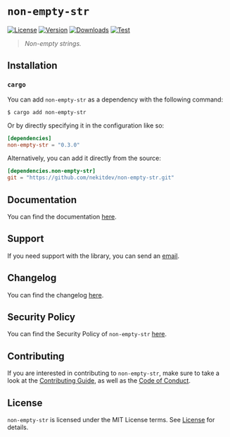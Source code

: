 # `non-empty-str`

[![License][License Badge]][License]
[![Version][Version Badge]][Crate]
[![Downloads][Downloads Badge]][Crate]
[![Test][Test Badge]][Actions]

> *Non-empty strings.*

## Installation

### `cargo`

You can add `non-empty-str` as a dependency with the following command:

```console
$ cargo add non-empty-str
```

Or by directly specifying it in the configuration like so:

```toml
[dependencies]
non-empty-str = "0.3.0"
```

Alternatively, you can add it directly from the source:

```toml
[dependencies.non-empty-str]
git = "https://github.com/nekitdev/non-empty-str.git"
```

## Documentation

You can find the documentation [here][Documentation].

## Support

If you need support with the library, you can send an [email][Email].

## Changelog

You can find the changelog [here][Changelog].

## Security Policy

You can find the Security Policy of `non-empty-str` [here][Security].

## Contributing

If you are interested in contributing to `non-empty-str`, make sure to take a look at the
[Contributing Guide][Contributing Guide], as well as the [Code of Conduct][Code of Conduct].

## License

`non-empty-str` is licensed under the MIT License terms. See [License][License] for details.

[Email]: mailto:support@nekit.dev

[Discord]: https://nekit.dev/chat

[Actions]: https://github.com/nekitdev/non-empty-str/actions

[Changelog]: https://github.com/nekitdev/non-empty-str/blob/main/CHANGELOG.md
[Code of Conduct]: https://github.com/nekitdev/non-empty-str/blob/main/CODE_OF_CONDUCT.md
[Contributing Guide]: https://github.com/nekitdev/non-empty-str/blob/main/CONTRIBUTING.md
[Security]: https://github.com/nekitdev/non-empty-str/blob/main/SECURITY.md

[License]: https://github.com/nekitdev/non-empty-str/blob/main/LICENSE

[Crate]: https://crates.io/crates/non-empty-str
[Documentation]: https://docs.rs/non-empty-str

[License Badge]: https://img.shields.io/crates/l/non-empty-str
[Version Badge]: https://img.shields.io/crates/v/non-empty-str
[Downloads Badge]: https://img.shields.io/crates/dr/non-empty-str
[Test Badge]: https://github.com/nekitdev/non-empty-str/workflows/test/badge.svg
